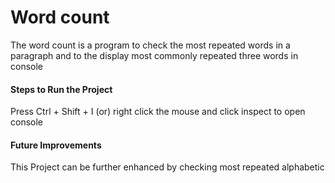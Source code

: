 # Word count
The word count is a program to check the most repeated words in a paragraph and to the display most commonly repeated three words in console
#### Steps to Run the Project
Press Ctrl + Shift + I (or) right click the mouse and click inspect to open console
#### Future Improvements
This Project can be further enhanced by checking most repeated alphabetic

